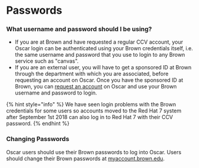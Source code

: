 # Passwords

### What username and password should I be using?

* If you are at Brown and have requested a regular CCV account, your Oscar login can be authenticated using your Brown credentials itself, i.e. the same username and password that you use to login to any Brown service such as "canvas".&#x20;
* If you are an external user, you will have to get a sponsored ID at Brown through the department with which you are associated, before requesting an account on Oscar. Once you have the sponsored ID at Brown, you can [request an account](https://brown.co1.qualtrics.com/jfe/form/SV\_0GtBE8kWJpmeG4B) on Oscar and use your Brown username and password to login.

{% hint style="info" %}
We have seen login problems with the Brown credentials for some users so accounts moved to the Red Hat 7 system after September 1st 2018 can also log in to Red Hat 7 with their CCV password.
{% endhint %}

### Changing Passwords

Oscar  users should use their Brown passwords to log into Oscar. Users should change their Brown passwords at [myaccount.brown.edu](https://myaccount.brown.edu).

